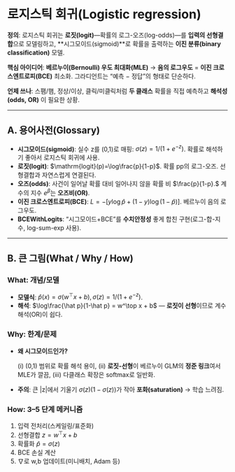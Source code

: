 # 로지스틱 회귀(Logistic regression)  
**정의**: 로지스틱 회귀는 **로짓(logit)**—확률의 로그-오즈(log-odds)—를 **입력의 선형결합**으로 모델링하고, **시그모이드(sigmoid)**로 확률을 출력하는 **이진 분류(binary classification)** 모델.

**핵심 아이디어**: **베르누이(Bernoulli) 우도 최대화(MLE)** → **음의 로그우도** = **이진 크로스엔트로피(BCE)** 최소화. 그라디언트는 “예측 − 정답”의 형태로 단순하다. 

**언제 쓰나**: 스팸/햄, 정상/이상, 클릭/미클릭처럼 **두 클래스** 확률을 직접 예측하고 **해석성(odds, OR)** 이 필요한 상황. 

---

## A. 용어사전(Glossary)

- **시그모이드(sigmoid)**: 실수 z를 (0,1)로 매핑: $\sigma(z)=1/(1+e^{-z})$. 확률로 해석하기 좋아서 로지스틱 회귀에 사용.
- **로짓(logit)**: $\mathrm{logit}(p)=\log\frac{p}{1-p}$. 확률 pp의 로그-오즈. 선형결합과 자연스럽게 연결된다.
- **오즈(odds)**: 사건이 일어날 확률 대비 일어나지 않을 확률 비 $\frac{p}{1-p}.$ 계수의 지수 $e^{\beta}$는 **오즈비(OR)**.
- **이진 크로스엔트로피(BCE)**: $L=-[y\log \hat p + (1-y)\log(1-\hat p)]$. 베르누이 음의 로그우도.
- **BCEWithLogits**: “시그모이드+BCE”를 **수치안정성** 좋게 합친 구현(로그-합-지수, log-sum-exp 사용).

---

## B. 큰 그림(What / Why / How)

### What: 개념/모델

- **모델식**: $\hat p(x)=\sigma(w^\top x + b), \sigma(z)=1/(1+e^{-z})$.
- **해석**: $\log\frac{\hat p}{1-\hat p} = w^\top x + b$ — **로짓이 선형**이므로 계수 해석(OR)이 쉽다.

### Why: 한계/문제

- **왜 시그모이드인가?**
    
    (i) (0,1) 범위로 확률 해석 용이, (ii) **로짓-선형**이 베르누이 GLM의 **정준 링크**여서 MLE가 깔끔, (iii) 다클래스 확장은 softmax로 일반화.
    
- **주의**: 큰 |z|에서 기울기 $\sigma(z)(1-\sigma(z))$가 작아 **포화(saturation)** → 학습 느려짐.

### How: 3–5 단계 메커니즘

1. 입력 전처리(스케일링/표준화)
2. 선형결합 $z=w^\top x + b$
3. 확률화 $\hat p=\sigma(z)$
4. BCE 손실 계산
5. ∇로 w,b 업데이트(미니배치, Adam 등)